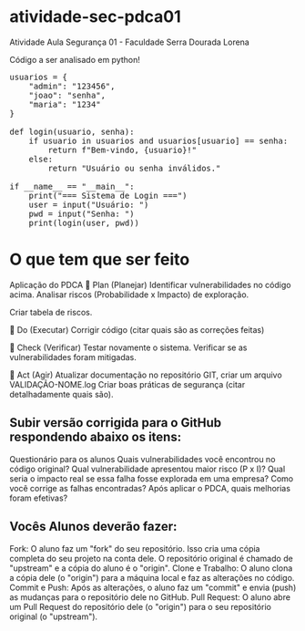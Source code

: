 # atividade-sec-pdca01
Atividade Aula Segurança 01 - Faculdade Serra Dourada Lorena

Código a ser analisado em python!

<pre>
usuarios = {
    "admin": "123456",  
    "joao": "senha",
    "maria": "1234"
}

def login(usuario, senha):
    if usuario in usuarios and usuarios[usuario] == senha:
        return f"Bem-vindo, {usuario}!"
    else:
        return "Usuário ou senha inválidos."

if __name__ == "__main__":
    print("=== Sistema de Login ===")
    user = input("Usuário: ")
    pwd = input("Senha: ")
    print(login(user, pwd))
</pre>


# O que tem que ser feito
Aplicação do PDCA
🔹 Plan (Planejar)
Identificar vulnerabilidades no código acima.
Analisar riscos (Probabilidade x Impacto) de exploração.

Criar tabela de riscos.

🔹 Do (Executar)
Corrigir código (citar quais são as correções feitas)

🔹 Check (Verificar)
Testar novamente o sistema.
Verificar se as vulnerabilidades foram mitigadas.

🔹 Act (Agir)
Atualizar documentação no repositório GIT, criar um arquivo VALIDAÇÃO-NOME.log
Criar boas práticas de segurança (citar detalhadamente quais são).


## Subir versão corrigida para o GitHub respondendo abaixo os itens:

Questionário para os alunos
Quais vulnerabilidades você encontrou no código original?
Qual vulnerabilidade apresentou maior risco (P x I)?
Qual seria o impacto real se essa falha fosse explorada em uma empresa?
Como você corrige as falhas encontradas?
Após aplicar o PDCA, quais melhorias foram efetivas?

## Vocês Alunos deverão fazer:
Fork: O aluno faz um "fork" do seu repositório. Isso cria uma cópia completa do seu projeto na conta dele. O repositório original é chamado de "upstream" e a cópia do aluno é o "origin".
Clone e Trabalho: O aluno clona a cópia dele (o "origin") para a máquina local e faz as alterações no código.
Commit e Push: Após as alterações, o aluno faz um "commit" e envia (push) as mudanças para o repositório dele no GitHub.
Pull Request: O aluno abre um Pull Request do repositório dele (o "origin") para o seu repositório original (o "upstream").
